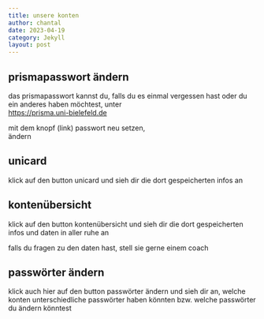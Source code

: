 ```yaml
---
title: unsere konten
author: chantal
date: 2023-04-19
category: Jekyll
layout: post
---
```


## prismapasswort ändern

das prismapasswort kannst du, falls du es einmal vergessen hast oder du ein anderes haben möchtest, unter  
https://prisma.uni-bielefeld.de  

mit dem knopf (link) passwort neu setzen,  
ändern

## unicard

klick auf den button unicard und sieh dir die dort gespeicherten infos an

## kontenübersicht

klick auf den button kontenübersicht und sieh dir die dort gespeicherten infos und daten in aller ruhe an

falls du fragen zu den daten hast, stell sie gerne einem coach

## passwörter ändern

klick auch hier auf den button passwörter ändern und sieh dir an, welche konten unterschiedliche passwörter haben könnten bzw. welche passwörter du ändern könntest


